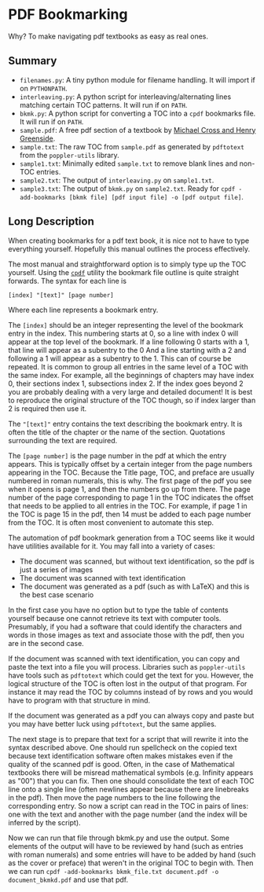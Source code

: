 # PDF Bookmarking
Why? To make navigating pdf textbooks as easy as real ones.

## Summary
- `filenames.py`: A tiny python module for filename handling. It will import if on `PYTHONPATH`.
- `interleaving.py`: A python script for interleaving/alternating lines matching certain TOC patterns. It will run if on `PATH`.
- `bkmk.py`: A python script for converting a TOC into a `cpdf` bookmarks file. It will run if on `PATH`.
- `sample.pdf`: A free pdf section of a textbook by [Michael Cross and Henry Greenside](https://webhome.phy.duke.edu/~hsg/pattern-formation-book/index.html).
- `sample.txt`: The raw TOC from `sample.pdf` as generated by `pdftotext` from the `poppler-utils` library.
- `sample1.txt`: Minimally edited `sample.txt` to remove blank lines and non-TOC entries.
- `sample2.txt`: The output of `interleaving.py` on `sample1.txt`.
- `sample3.txt`: The output of `bkmk.py` on `sample2.txt`. Ready for `cpdf -add-bookmarks [bkmk file] [pdf input file] -o [pdf output file]`.

## Long Description

When creating bookmarks for a pdf text book, it is nice not to have to type everything yourself.
Hopefully this manual outlines the process effectively.

The most manual and straightforward option is to simply type up the TOC yourself.
Using the [`cpdf`](https://github.com/coherentgraphics/cpdf-binaries) utility the bookmark file outline is quite straight forwards.
The syntax for each line is
```
[index] "[text]" [page number]
```
Where each line represents a bookmark entry.

The `[index]` should be an integer representing the level of the bookmark entry in the index.
This numbering starts at 0, so a line with index 0 will appear at the top level of the bookmark.
If a line following 0 starts with a 1, that line will appear as a subentry to the 0
And a line starting with a 2 and following a 1 will appear as a subentry to the 1.
This can of course be repeated. 
It is common to group all entries in the same level of a TOC with the same index.
For example, all the beginnings of chapters may have index 0, their sections index 1, subsections index 2.
If the index goes beyond 2 you are probably dealing with a very large and detailed document!
It is best to reproduce the original structure of the TOC though, so if index larger than 2 is required then use it.

The `"[text]"` entry contains the text describing the bookmark entry.
It is often the title of the chapter or the name of the section.
Quotations surrounding the text are required.

The `[page number]` is the page number in the pdf at which the entry appears.
This is typically offset by a certain integer from the page numbers appearing in the TOC.
Because the Title page, TOC, and preface are usually numbered in roman numerals, this is why.
The first page of the pdf you see when it opens is page 1, and then the numbers go up from there.
The page number of the page corresponding to page 1 in the TOC indicates the offset that needs to be applied to all entries in the TOC.
For example, if page 1 in the TOC is page 15 in the pdf, then 14 must be added to each page number from the TOC.
It is often most convenient to automate this step.

The automation of pdf bookmark generation from a TOC seems like it would have utilities available for it.
You may fall into a variety of cases:
- The document was scanned, but without text identification, so the pdf is just a series of images
- The document was scanned with text identification
- The document was generated as a pdf (such as with LaTeX) and this is the best case scenario

In the first case you have no option but to type the table of contents yourself because one cannot retrieve its text with computer tools.
Presumably, if you had a software that could identify the characters and words in those images as text and associate those with the pdf, then you are in the second case.

If the document was scanned with text identification, you can copy and paste the text into a file you will process.
Libraries such as `poppler-utils` have tools such as `pdftotext` which could get the text for you.
However, the logical structure of the TOC is often lost in the output of that program.
For instance it may read the TOC by columns instead of by rows and you would have to program with that structure in mind.

If the document was generated as a pdf you can always copy and paste but you may have better luck using `pdftotext`, but the same applies.

The next stage is to prepare that text for a script that will rewrite it into the syntax described above.
One should run spellcheck on the copied text because text identification software often makes mistakes even if the quality of the scanned pdf is good.
Often, in the case of Mathematical textbooks there will be misread mathematical symbols (e.g. Infinity appears as "00") that you can fix.
Then one should consolidate the text of each TOC line onto a single line (often newlines appear because there are linebreaks in the pdf).
Then move the page numbers to the line following the corresponding entry.
So now a script can read in the TOC in pairs of lines: one with the text and another with the page number (and the index will be inferred by the script).

Now we can run that file through bkmk.py and use the output.
Some elements of the output will have to be reviewed by hand (such as entries with roman numerals) and some entries will have to be added by hand (such as the cover or preface) that weren't in the original TOC to begin with.
Then we can run `cpdf -add-bookmarks bkmk_file.txt document.pdf -o document_bkmkd.pdf` and use that pdf.
